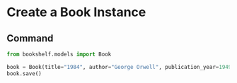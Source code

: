 # Create a Book Instance

## Command
```python
from bookshelf.models import Book

book = Book(title="1984", author="George Orwell", publication_year=1949)
book.save()

